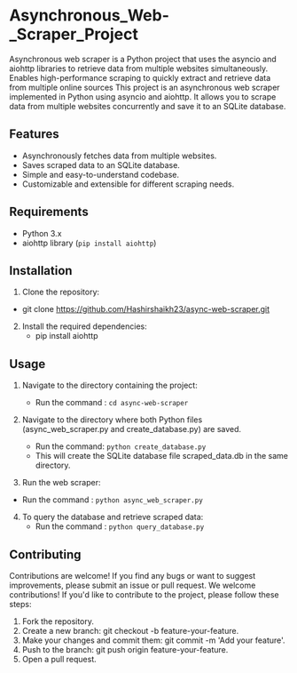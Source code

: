 # Asynchronous_Web-_Scraper_Project
Asynchronous web scraper is a Python project that uses the asyncio and aiohttp libraries to retrieve data from multiple websites simultaneously. Enables high-performance scraping to quickly extract and retrieve data from multiple online sources
This project is an asynchronous web scraper implemented in Python using asyncio and aiohttp. It allows you to scrape data from multiple websites concurrently and save it to an SQLite database.

## Features

- Asynchronously fetches data from multiple websites.
- Saves scraped data to an SQLite database.
- Simple and easy-to-understand codebase.
- Customizable and extensible for different scraping needs.

## Requirements

- Python 3.x
- aiohttp library (`pip install aiohttp`)

## Installation

1. Clone the repository:
  - git clone https://github.com/Hashirshaikh23/async-web-scraper.git
2. Install the required dependencies:
   - pip install aiohttp

## Usage

1. Navigate to the directory containing the project:
   -  Run the command : `cd async-web-scraper`

2.  Navigate to the directory where both Python files (async_web_scraper.py and create_database.py) are saved.
    - Run the command: `python create_database.py`
    - This will create the SQLite database file scraped_data.db in the same directory.
    
4.  Run the web scraper:
   - Run the command : `python async_web_scraper.py` 

4. To query the database and retrieve scraped data:
    - Run the command : `python query_database.py`    


## Contributing

Contributions are welcome! If you find any bugs or want to suggest improvements, please submit an issue or pull request.
We welcome contributions! If you'd like to contribute to the project, please follow these steps:

1. Fork the repository.
2. Create a new branch: git checkout -b feature-your-feature.
3. Make your changes and commit them: git commit -m 'Add your feature'.
4. Push to the branch: git push origin feature-your-feature.
5. Open a pull request.
   
